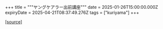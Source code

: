 +++
title = """ヤングケアラー出前講座"""
date = 2025-01-26T15:00:00.000Z
expiryDate = 2025-04-21T08:37:49.276Z
tags = ["kuriyama"]
+++


[[source]](https://www.town.kuriyama.hokkaido.jp/site/keara-sien/24363.html)
